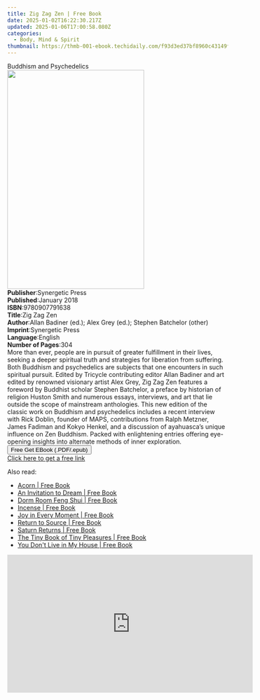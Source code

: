 ```yaml
---
title: Zig Zag Zen | Free Book
date: 2025-01-02T16:22:30.217Z
updated: 2025-01-06T17:00:58.080Z
categories:
  - Body, Mind & Spirit
thumbnail: https://thmb-001-ebook.techidaily.com/f93d3ed37bf8960c43149f0ad4c03aaf9a5db441b7cc54d4d4e87baeaef2757e.jpg
---
```

<main id="book-container">
  <div class="flex flex-col">
    <div class="book-brief flex-1 py-6 px-4 sm:p-6 md:py-10 md:px-8">
      <!-- brief-->
      <div class="book-brief-main">Buddhism and Psychedelics</div>
    </div>
    <div
      class="book-meta-info flex-1 grid gap-4 col-start-1 col-end-3 row-start-1 sm:mb-6 sm:grid-cols-4 lg:gap-6 lg:col-start-2 lg:row-end-6 lg:row-span-6 lg:mb-0"
    >
      <div
        class="book-meta-info-left place-content-center mt-4 p-4 text-sm leading-6 col-start-2 col-span-2 dark:text-slate-400"
      >
        <img
          class="w-full h-500 object-cover rounded-lg sm:h-255 sm:col-span-2 lg:col-span-full"
          src="https://img-001-ebook.techidaily.com/574961b2c917e27ef7e28b4be8057412313e8903f707b2e0eb2d26dc13ec73b2.jpg"
          alt=""
          width="312"
          height="500"
        />
      </div>
      <div
        class="book-meta-info-right mt-2 col-start-1 row-start-2 col-span-3 self-center"
      >
        <!-- meta data  -->
        <div class="flex flex-col px-4 md:px-8">
          <div class="flex-1">
            <strong>Publisher</strong>:<span class="px-2"
              >Synergetic Press</span
            >
          </div>
          <div class="flex-1">
            <strong>Published</strong>:<span class="px-2">January 2018</span>
          </div>
          <div class="flex-1">
            <strong>ISBN</strong>:<span class="px-2">9780907791638</span>
          </div>
          <div class="flex-1">
            <strong>Title</strong>:<span class="px-2">Zig Zag Zen</span>
          </div>
          <div class="flex-1">
            <strong>Author</strong>:<span class="px-2"
              >Allan Badiner (ed.); Alex Grey (ed.); Stephen Batchelor
              (other)</span
            >
          </div>
          <div class="flex-1">
            <strong>Imprint</strong>:<span class="px-2">Synergetic Press</span>
          </div>
          <div class="flex-1">
            <strong>Language</strong>:<span class="px-2">English</span>
          </div>
          <div class="flex-1">
            <strong>Number of Pages</strong>:<span class="px-2">304</span>
          </div>
        </div>
      </div>
    </div>
    <div class="book-description flex-1 py-6 px-4 sm:p-6 md:py-10 md:px-8">
      <div class="book-description-main">
        <div accordion-content="" id="description">
          More than ever, people are in pursuit of greater fulfillment in their
          lives, seeking a deeper spiritual truth and strategies for liberation
          from suffering. Both Buddhism and psychedelics are subjects that one
          encounters in such spiritual pursuit. Edited by Tricycle contributing
          editor Allan Badiner and art edited by renowned visionary artist Alex
          Grey, Zig Zag Zen features a foreword by Buddhist scholar Stephen
          Batchelor, a preface by historian of religion Huston Smith and
          numerous essays, interviews, and art that lie outside the scope of
          mainstream anthologies. This new edition of the classic work on
          Buddhism and psychedelics includes a recent interview with Rick
          Doblin, founder of MAPS, contributions from Ralph Metzner, James
          Fadiman and Kokyo Henkel, and a discussion of ayahuasca’s unique
          influence on Zen Buddhism. Packed with enlightening entries offering
          eye-opening insights into alternate methods of inner exploration.
        </div>
      </div>
    </div>
    <div class="book-excerpts flex-1 py-6 px-4 sm:p-6 md:py-10 md:px-8"></div>
    <div
      class="book-about-author flex-1 py-6 px-4 sm:p-6 md:py-10 md:px-8"
    ></div>
    <div class="book-free-get flex-1 py-6 px-4 sm:p-6 md:py-10 md:px-8">
      <button
        id="btn-free-get"
        class="bg-blue-500 hover:bg-blue-700 text-white font-bold py-2 px-4 rounded"
      >
        Free Get EBook (.PDF/.epub)
      </button>
      <div id="countdown-display" class="px-2 text-lg mt-2"></div>
      <a
        id="free-link"
        class="hidden bg-blue-500 hover:bg-blue-700 text-white font-bold py-2 px-4 rounded"
        href="https://www.ebooks.com/en-us/book/96489225/zig-zag-zen/allan-badiner/"
        target="_blank"
        >Click here to get a free link</a
      >
    </div>
    <script>
      let countdownTime = 0;
      let countdownInterval = null;
      document
        .getElementById('btn-free-get')
        .addEventListener('click', startCountdown);
      function startCountdown() {
        countdownTime = new Date().getTime() + 60000 * 3;
        countdownInterval = setInterval(updateCountdown, 1000);
        document.getElementById('btn-free-get').disabled = true;
        document
          .getElementById('btn-free-get')
          .classList.add('bg-gray-500', 'cursor-not-allowed');
      }
      function updateCountdown() {
        let currentTime = new Date().getTime();
        let timeLeft = countdownTime - currentTime;
        let secondsLeft = Math.floor(timeLeft / 1000);
        document.getElementById('countdown-display').innerHTML =
          `Remaining time: ${secondsLeft} seconds.`;
        if (secondsLeft <= 0) {
          clearInterval(countdownInterval);
          document.getElementById('btn-free-get').classList.add('hidden');
          document.getElementById('free-link').classList.remove('hidden');
          document.getElementById('countdown-display').innerHTML = '';
        }
      }
    </script>
  </div>
</main>

<ins class="adsbygoogle"
      style="display:block"
      data-ad-client="ca-pub-7571918770474297"
      data-ad-slot="8358498916"
      data-ad-format="auto"
      data-full-width-responsive="true"></ins>
    

<span class="atpl-alsoreadstyle">Also read:</span>
<div><ul>
<li><a href="https://novels-ebooks.techidaily.com/210615615-9781616203993-acorn/"><u>Acorn | Free Book</u></a></li>
<li><a href="https://novels-ebooks.techidaily.com/210614965-9781523505159-an-invitation-to-dream/"><u>An Invitation to Dream | Free Book</u></a></li>
<li><a href="https://novels-ebooks.techidaily.com/210615835-9781612122014-dorm-room-feng-shui/"><u>Dorm Room Feng Shui | Free Book</u></a></li>
<li><a href="https://novels-ebooks.techidaily.com/210615756-9781603422277-incense/"><u>Incense | Free Book</u></a></li>
<li><a href="https://novels-ebooks.techidaily.com/210615384-9781612125121-joy-in-every-moment/"><u>Joy in Every Moment | Free Book</u></a></li>
<li><a href="https://novels-ebooks.techidaily.com/210616342-9781788177962-return-to-source/"><u>Return to Source | Free Book</u></a></li>
<li><a href="https://novels-ebooks.techidaily.com/210619201-9781398704206-saturn-returns/"><u>Saturn Returns | Free Book</u></a></li>
<li><a href="https://novels-ebooks.techidaily.com/210615132-9781523502141-the-tiny-book-of-tiny-pleasures/"><u>The Tiny Book of Tiny Pleasures | Free Book</u></a></li>
<li><a href="https://novels-ebooks.techidaily.com/210616778-9781685706173-you-dont-live-in-my-house/"><u>You Don't Live in My House | Free Book</u></a></li>
</ul></div>

<!-- affiliate ads begin -->
<iframe width="560" height="315" src="https://www.youtube.com/embed/RJNYTGHVlLc?si=lhdUUVYMVQjzHXBh" title="YouTube video player" frameborder="0" allow="accelerometer; autoplay; clipboard-write; encrypted-media; gyroscope; picture-in-picture; web-share" referrerpolicy="strict-origin-when-cross-origin" allowfullscreen></iframe>
<!-- affiliate ads end -->

